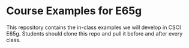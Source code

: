 # Course Examples for E65g

This repository contains the in-class examples we will develop in CSCI E65g.  Students should clone this repo and pull it before and after every class.


